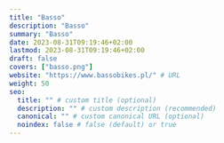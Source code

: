 ```yaml
---
title: "Basso"
description: "Basso"
summary: "Basso"
date: 2023-08-31T09:19:46+02:00
lastmod: 2023-08-31T09:19:46+02:00
draft: false
covers: ["basso.png"]
website: "https://www.bassobikes.pl/" # URL
weight: 50
seo:
  title: "" # custom title (optional)
  description: "" # custom description (recommended)
  canonical: "" # custom canonical URL (optional)
  noindex: false # false (default) or true
---
```

